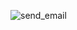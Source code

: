 ![send_email](https://user-images.githubusercontent.com/59458404/75992670-11edd400-5ed7-11ea-9155-7fce2995a7e9.PNG)
